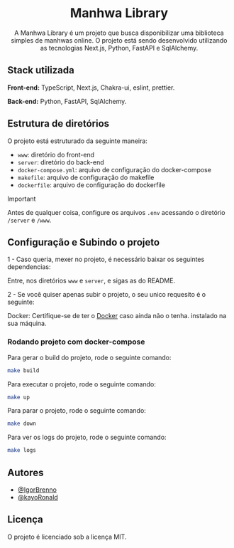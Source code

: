 <h1 align="center">Manhwa Library</h1>

<p align="center">
A Manhwa Library é um projeto que busca disponibilizar uma biblioteca simples de manhwas online. O projeto está sendo desenvolvido utilizando as tecnologias Next.js, Python, FastAPI e SqlAlchemy.
</p>

## **Stack utilizada**

**Front-end:** TypeScript, Next.js, Chakra-ui, eslint, prettier.

**Back-end:** Python, FastAPI, SqlAlchemy.

## **Estrutura de diretórios**

O projeto está estruturado da seguinte maneira:

* `www`: diretório do front-end
* `server`: diretório do back-end
* `docker-compose.yml`: arquivo de configuração do docker-compose
* `makefile`: arquivo de configuração do makefile
* `dockerfile`: arquivo de configuração do dockerfile


> [!IMPORTANT]  
> Antes de qualquer coisa, configure os arquivos `.env` acessando o diretório `/server` e `/www`.

## **Configuração e Subindo o projeto**

1 - Caso queria, mexer no projeto, é necessário baixar os seguintes dependencias:

Entre, nos diretórios `www` e `server`, e sigas as do README.

2 - Se você quiser apenas subir o projeto, o seu unico requesito é o seguinte:

Docker: Certifique-se de ter o [Docker](https://www.docker.com/get-started) caso ainda não o tenha. instalado na sua máquina.

### Rodando projeto com docker-compose

Para gerar o build do projeto, rode o seguinte comando:
```bash
make build
```

Para executar o projeto, rode o seguinte comando:
```bash
make up
```

Para parar o projeto, rode o seguinte comando:
```bash
make down
```

Para ver os logs do projeto, rode o seguinte comando:
```bash
make logs
```

## **Autores**

- [@IgorBrenno](https://www.github.com/IgorBrenno)
- [@kayoRonald](https://www.github.com/kayoRonald)

## **Licença**

O projeto é licenciado sob a licença MIT.
